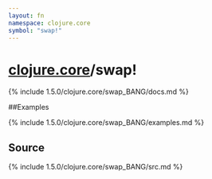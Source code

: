 ```yaml
---
layout: fn
namespace: clojure.core
symbol: "swap!"
---
```


# [clojure.core](../)/swap!

{% include 1.5.0/clojure.core/swap_BANG/docs.md %}

##Examples

{% include 1.5.0/clojure.core/swap_BANG/examples.md %}
## Source
{% include 1.5.0/clojure.core/swap_BANG/src.md %}

